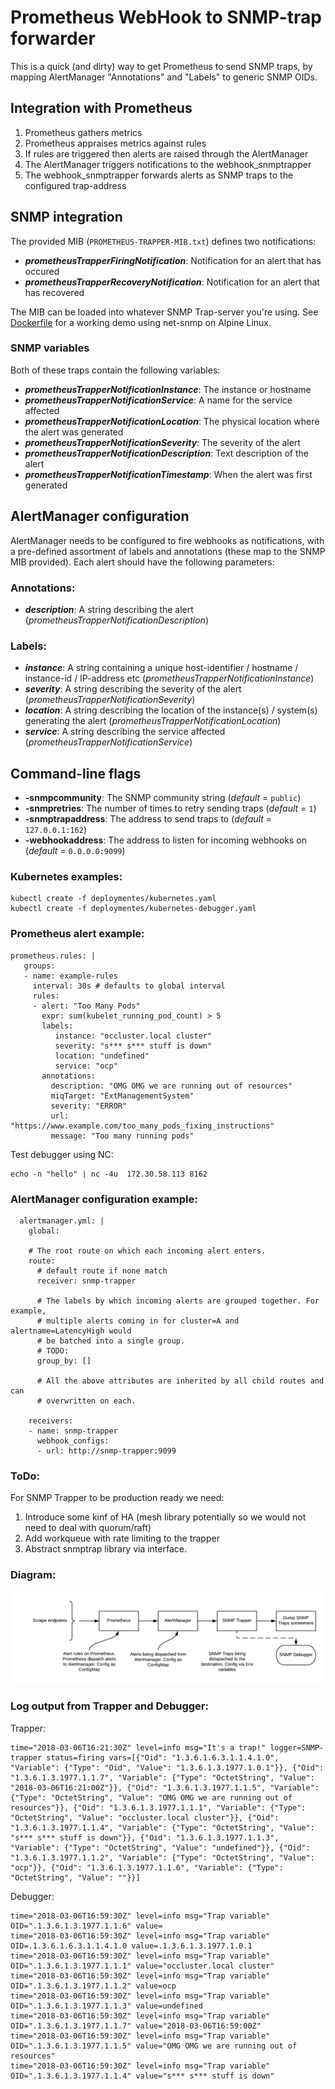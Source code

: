Prometheus WebHook to SNMP-trap forwarder
=========================================

This is a quick (and dirty) way to get Prometheus to send SNMP traps, by mapping AlertManager "Annotations" and "Labels" to generic SNMP OIDs.

Integration with Prometheus
---------------------------
1. Prometheus gathers metrics
2. Prometheus appraises metrics against rules
3. If rules are triggered then alerts are raised through the AlertManager
4. The AlertManager triggers notifications to the webhook_snmptrapper
5. The webhook_snmptrapper forwards alerts as SNMP traps to the configured trap-address

SNMP integration
----------------
The provided MIB (`PROMETHEUS-TRAPPER-MIB.txt`) defines two notifications:
- ***prometheusTrapperFiringNotification***: Notification for an alert that has occured
- ***prometheusTrapperRecoveryNotification***: Notification for an alert that has recovered

The MIB can be loaded into whatever SNMP Trap-server you're using. See [Dockerfile](trapdebug/net-snmp/Dockerfile) for a working demo using net-snmp on Alpine Linux.

### SNMP variables
Both of these traps contain the following variables:
- ***prometheusTrapperNotificationInstance***: The instance or hostname
- ***prometheusTrapperNotificationService***: A name for the service affected
- ***prometheusTrapperNotificationLocation***: The physical location where the alert was generated
- ***prometheusTrapperNotificationSeverity***: The severity of the alert
- ***prometheusTrapperNotificationDescription***: Text description of the alert
- ***prometheusTrapperNotificationTimestamp***: When the alert was first generated

AlertManager configuration
--------------------------
AlertManager needs to be configured to fire webhooks as notifications, with a pre-defined assortment of labels and annotations (these map to the SNMP MIB provided). Each alert should have the following parameters:

### Annotations:
- ***description***: A string describing the alert (_prometheusTrapperNotificationDescription_)

### Labels:
- ***instance***: A string containing a unique host-identifier / hostname / instance-id / IP-address etc (_prometheusTrapperNotificationInstance_)
- ***severity***: A string describing the severity of the alert (_prometheusTrapperNotificationSeverity_)
- ***location***: A string describing the location of the instance(s) / system(s) generating the alert (_prometheusTrapperNotificationLocation_)
- ***service***: A string describing the service affected (_prometheusTrapperNotificationService_)

Command-line flags
------------------
- **-snmpcommunity**: The SNMP community string (_default_ = `public`)
- **-snmpretries**: The number of times to retry sending traps (_default_ = `1`)
- **-snmptrapaddress**: The address to send traps to (_default_ = `127.0.0.1:162`)
- **-webhookaddress**: The address to listen for incoming webhooks on (_default_ = `0.0.0.0:9099`)

### Kubernetes examples:

```
kubectl create -f deploymentes/kubernetes.yaml
kubectl create -f deploymentes/kubernetes-debugger.yaml
```


### Prometheus alert example:
```
prometheus.rules: |
   groups:
   - name: example-rules
     interval: 30s # defaults to global interval
     rules:
     - alert: "Too Many Pods"
       expr: sum(kubelet_running_pod_count) > 5
       labels:
          instance: "occluster.local cluster"
          severity: "s*** s*** stuff is down"
          location: "undefined"
          service: "ocp"
       annotations:
         description: "OMG OMG we are running out of resources"
         miqTarget: "ExtManagementSystem"
         severity: "ERROR"
         url: "https://www.example.com/too_many_pods_fixing_instructions"
         message: "Too many running pods"
```

Test debugger using NC:
```
echo -n "hello" | nc -4u  172.30.58.113 8162
```

### AlertManager configuration example:
```
  alertmanager.yml: |                               
    global:                                         

    # The root route on which each incoming alert enters.                                                
    route:                                          
      # default route if none match                 
      receiver: snmp-trapper                   

      # The labels by which incoming alerts are grouped together. For example,                           
      # multiple alerts coming in for cluster=A and alertname=LatencyHigh would                          
      # be batched into a single group.             
      # TODO:                                       
      group_by: []                                  

      # All the above attributes are inherited by all child routes and can                               
      # overwritten on each.                        

    receivers:                                      
    - name: snmp-trapper                            
      webhook_configs:                              
      - url: http://snmp-trapper:9099 
```

### ToDo:

For SNMP Trapper to be production ready we need:

  1. Introduce some kinf of HA (mesh library potentially so we would not need to deal with quorum/raft)
  2. Add workqueue with rate limiting to the trapper
  3. Abstract snmptrap library via interface.


### Diagram:

![diagram](images/diagram.png)

### Log output from Trapper and Debugger:

Trapper:
```
time="2018-03-06T16:21:30Z" level=info msg="It's a trap!" logger=SNMP-trapper status=firing vars=[{"Oid": "1.3.6.1.6.3.1.1.4.1.0", "Variable": {"Type": "Oid", "Value": "1.3.6.1.3.1977.1.0.1"}}, {"Oid": "1.3.6.1.3.1977.1.1.7", "Variable": {"Type": "OctetString", "Value": "2018-03-06T16:21:00Z"}}, {"Oid": "1.3.6.1.3.1977.1.1.5", "Variable": {"Type": "OctetString", "Value": "OMG OMG we are running out of resources"}}, {"Oid": "1.3.6.1.3.1977.1.1.1", "Variable": {"Type": "OctetString", "Value": "occluster.local cluster"}}, {"Oid": "1.3.6.1.3.1977.1.1.4", "Variable": {"Type": "OctetString", "Value": "s*** s*** stuff is down"}}, {"Oid": "1.3.6.1.3.1977.1.1.3", "Variable": {"Type": "OctetString", "Value": "undefined"}}, {"Oid": "1.3.6.1.3.1977.1.1.2", "Variable": {"Type": "OctetString", "Value": "ocp"}}, {"Oid": "1.3.6.1.3.1977.1.1.6", "Variable": {"Type": "OctetString", "Value": ""}}] 
```

Debugger:
```
time="2018-03-06T16:59:30Z" level=info msg="Trap variable" OID=".1.3.6.1.3.1977.1.1.6" value= 
time="2018-03-06T16:59:30Z" level=info msg="Trap variable" OID=.1.3.6.1.6.3.1.1.4.1.0 value=.1.3.6.1.3.1977.1.0.1 
time="2018-03-06T16:59:30Z" level=info msg="Trap variable" OID=".1.3.6.1.3.1977.1.1.1" value="occluster.local cluster" 
time="2018-03-06T16:59:30Z" level=info msg="Trap variable" OID=".1.3.6.1.3.1977.1.1.2" value=ocp 
time="2018-03-06T16:59:30Z" level=info msg="Trap variable" OID=".1.3.6.1.3.1977.1.1.3" value=undefined 
time="2018-03-06T16:59:30Z" level=info msg="Trap variable" OID=".1.3.6.1.3.1977.1.1.7" value="2018-03-06T16:59:00Z" 
time="2018-03-06T16:59:30Z" level=info msg="Trap variable" OID=".1.3.6.1.3.1977.1.1.5" value="OMG OMG we are running out of resources" 
time="2018-03-06T16:59:30Z" level=info msg="Trap variable" OID=".1.3.6.1.3.1977.1.1.4" value="s*** s*** stuff is down" 
```